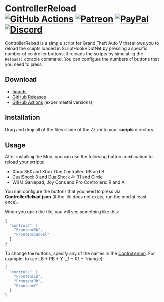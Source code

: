 # ControllerReload<br>[![GitHub Actions][actions-img]][actions-url] [![Patreon][patreon-img]][patreon-url] [![PayPal][paypal-img]][paypal-url] [![Discord][discord-img]][discord-url]

ControllerReload is a simple script for Grand Theft Auto V that allows you to reload the scripts loaded in ScriptHookVDotNet by pressing a specific number of controller buttons. It reloads the scripts by simulating the `Reload()` console command. You can configure the numbers of buttons that you need to press.

## Download

* [5mods](https://www.gta5-mods.com/scripts/controllerreload)
* [GitHub Releases](https://github.com/justalemon/ControllerReload/releases)
* [GitHub Actions](https://github.com/justalemon/ControllerReload/actions) (experimental versions)

## Installation

Drag and drop all of the files inside of the 7zip into your **scripts** directory.

## Usage

After installing the Mod, you can use the following button combination to reload your scripts:

* Xbox 360 and Xbox One Controller: RB and B
* DualShock 3 and DualShock 4: R1 and Circle
* Wii U Gamepad, Joy Cons and Pro Controllers: R and A

You can configure the buttons that you need to press via **ControllerReload.json** (if the file does not exists, run the mod at least once).

When you open the file, you will see something like this:

```js
{
  "controls": [
    "FrontendRb",
    "FrontendCancel"
  ]
}
```

To change the buttons, specify any of the names in the [Control enum](https://github.com/crosire/scripthookvdotnet/blob/main/source/scripting_v3/GTA/Control.cs). For example, to use LB + RB + Y (L1 + R1 + Triangle):

```js
{
  "controls": [
    "FrontendLb",
    "FrontendRb",
    "FrontendY"
  ]
}
```

[actions-img]: https://img.shields.io/github/actions/workflow/status/justalemon/ControllerReload/main.yml?branch=master&label=actions
[actions-url]: https://github.com/justalemon/ControllerReload/actions
[appveyor-img]: https://img.shields.io/appveyor/build/justalemon/controllerreload?label=appveyor
[appveyor-url]: https://ci.appveyor.com/project/justalemon/controllerreload
[patreon-img]: https://img.shields.io/badge/support-patreon-FF424D.svg
[patreon-url]: https://www.patreon.com/lemonchan
[paypal-img]: https://img.shields.io/badge/support-paypal-0079C1.svg
[paypal-url]: https://paypal.me/justalemon
[discord-img]: https://img.shields.io/badge/discord-join-7289DA.svg
[discord-url]: https://discord.gg/Cf6sspj
